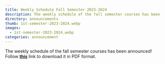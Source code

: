 ```yaml
---
title: Weekly Schedule Fall Semester 2023-2024
description: The weekly schedule of the fall semester courses has been announced!
directory: announcements
thumb: 1st-semester-2023-2024.webp
images:
  - 1st-semester-2023-2024.webp
categories: announcement
---
```

The weekly schedule of the fall semester courses has been announced!
Follow <a href="{{ site.baseurl }}/files/1st-semester-2023-2024.pdf" target="_blank"><strong>this</strong></a> link to download it in PDF format.
